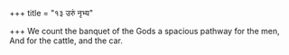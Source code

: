 +++
title = "१३ उरुं नृभ्य"

+++
We count the banquet of the Gods a spacious pathway for the men,  
     And for the cattle, and the car.